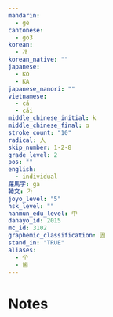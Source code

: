 ```yaml
---
mandarin:
  - gè
cantonese:
  - go3
korean:
  - 개
korean_native: ""
japanese:
  - KO
  - KA
japanese_nanori: ""
vietnamese:
  - cá
  - cái
middle_chinese_initial: k
middle_chinese_final: ɑ
stroke_count: "10"
radical: 人
skip_number: 1-2-8
grade_level: 2
pos: ""
english:
  - individual
羅馬字: ga
韓文: 가
joyo_level: "5"
hsk_level: ""
hanmun_edu_level: 中
danayo_id: 2015
mc_id: 3102
graphemic_classification: 固
stand_in: "TRUE"
aliases:
  - 个
  - 箇
---
```


# Notes
